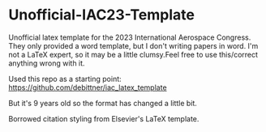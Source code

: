 # Unofficial-IAC23-Template

Unofficial latex template for the 2023 International Aerospace Congress. They only provided a word template, but I don't writing papers in word. I'm not a LaTeX expert, so it may be a little clumsy.Feel free to use this/correct anything wrong with it.


Used this repo as a starting point:
https://github.com/debittner/iac_latex_template

But it's 9 years old so the format has changed a little bit.

Borrowed citation styling from Elsevier's LaTeX template.